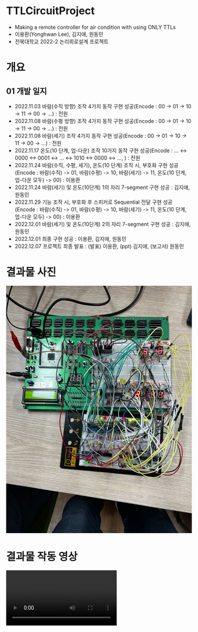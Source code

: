 # TTLCircuitProject
- Making a remote controller for air condition with using ONLY TTLs
- 이용환(Yonghwan Lee), 김지애, 원동민
- 전북대학교 2022-2 논리회로설계 프로젝트
# 개요
## 01 개발 일지
- 2022.11.03 바람(수직 방향) 조작 4가지 동작 구현 성공(Encode : 00 -> 01 -> 10 -> 11 -> 00 -> ...) : 전원
- 2022.11.08 바람(수평 방향) 조작 4가지 동작 구현 성공(Encode : 00 -> 01 -> 10 -> 11 -> 00 -> ...) : 전원
- 2022.11.08 바람(세기) 조작 4가지 동작 구현 성공(Encode : 00 -> 01 -> 10 -> 11 -> 00 -> ...) : 전원
- 2022.11.17 온도(10 단계, 업-다운) 조작 10가지 동작 구현 성공(Encode : ... <-> 0000 <-> 0001 <-> ... <-> 1010 <-> 0000 <-> ..., ) : 전원
- 2022.11.24 바람(수직, 수평, 세기), 온도(10 단계) 조작 시, 부호화 구현 성공(Encode : 바람(수직) -> 01, 바람(수평) -> 10, 바람(세기) -> 11, 온도(10 단계, 업-다운 모두) -> 00) : 이용환
- 2022.11.24 바람(세기) 및 온도(10단계) 1의 자리 7-segment 구현 성공 : 김지애, 원동민
- 2022.11.29 기능 조작 시, 부호화 후 스피커로 Sequential 전달 구현 성공(Encode : 바람(수직) -> 01, 바람(수평) -> 10, 바람(세기) -> 11, 온도(10 단계, 업-다운 모두) -> 00) : 이용환
- 2022.12.01 바람(세기) 및 온도(10단계) 2의 자리 7-segment 구현 성공 : 김지애, 원동민
- 2022.12.01 최종 구현 성공 : 이용환, 김지애, 원동민
- 2022.12.07 프로젝트 최종 발표 : (발표) 이용환, (ppt) 김지애, (보고서) 원동민

# 결과물 사진
![결과물사진](https://github.com/NewPlus/TTLCircuitProject/blob/main/20221207_Result.jpg)

# 결과물 작동 영상
![결과물 영상](https://github.com/NewPlus/TTLCircuitProject/blob/main/20221207_Result.mp4)